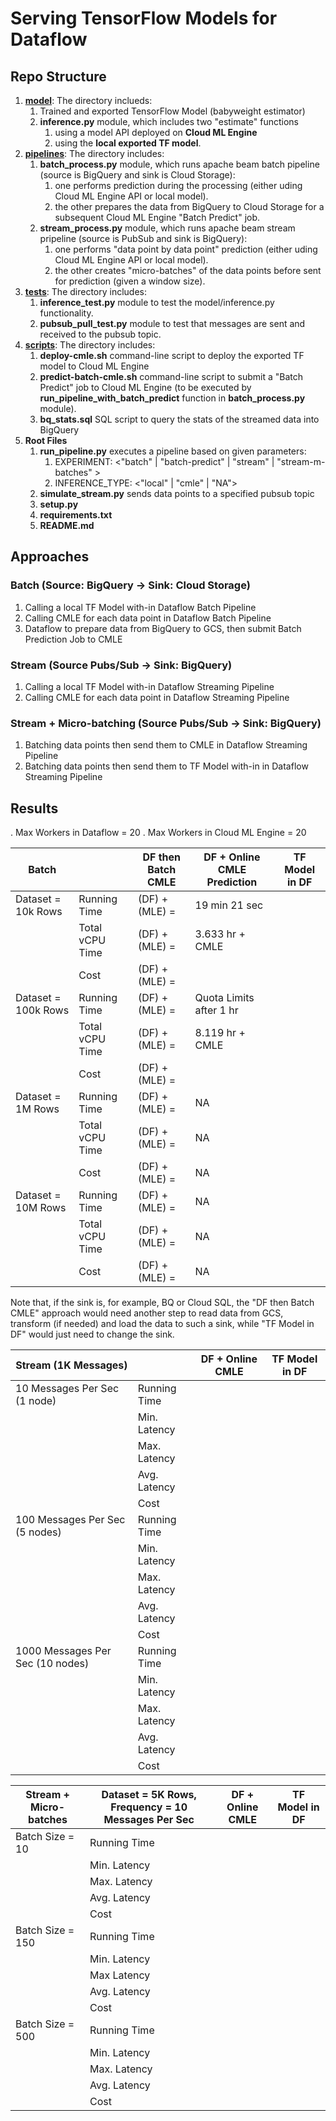 # Serving TensorFlow Models for Dataflow 


## Repo Structure

1. **[model](https://github.com/GoogleCloudPlatform/training-data-analyst/tree/master/blogs/tf_dataflow_serving/model)**: The directory inclueds:
    1. Trained and exported TensorFlow Model (babyweight estimator)
    2. **inference.py** module, which includes two "estimate" functions
        1. using a model API deployed on **Cloud ML Engine**
        2. using the **local exported TF model**.
2. **[pipelines](https://github.com/GoogleCloudPlatform/training-data-analyst/tree/master/blogs/tf_dataflow_serving/piplines)**: The directory includes:
    1. **batch_process.py** module, which runs apache beam batch pipeline (source is BigQuery and sink is Cloud Storage):
        1. one performs prediction during the processing (either uding Cloud ML Engine API or local model).
        2. the other prepares the data from BigQuery to Cloud Storage for a subsequent Cloud ML Engine "Batch Predict" job.
    2. **stream_process.py** module, which runs apache beam stream pripeline (source is PubSub and sink is BigQuery):
        1. one performs "data point by data point" prediction (either uding Cloud ML Engine API or local model).
        2. the other creates "micro-batches" of the data points before sent for prediction (given a window size).
3. **[tests](https://github.com/GoogleCloudPlatform/training-data-analyst/tree/master/blogs/tf_dataflow_serving/tests)**: The directory includes:
    1. **inference_test.py** module to test the model/inference.py functionality.
    2. **pubsub_pull_test.py** module to test that messages are sent and received to the pubsub topic.
4. **[scripts](https://github.com/GoogleCloudPlatform/training-data-analyst/tree/master/blogs/tf_dataflow_serving/scriptys)**: The directory includes:
    1. **deploy-cmle.sh** command-line script to deploy the exported TF model to Cloud ML Engine
    2. **predict-batch-cmle.sh** command-line script to submit a "Batch Predict" job to Cloud ML Engine (to be executed by **run_pipeline_with_batch_predict** function in **batch_process.py** module).
    3. **bq_stats.sql** SQL script to query the stats of the streamed data into BigQuery
5. **Root Files**
    1. **run_pipeline.py** executes a pipeline based on given parameters:
        1. EXPERIMENT: <"batch" | "batch-predict" | "stream" | "stream-m-batches" >
        2. INFERENCE_TYPE: <"local" | "cmle" | "NA">
    2. **simulate_stream.py** sends data points to a specified pubsub topic
    3. **setup.py**
    4. **requirements.txt**
    5. **README.md**
 

## Approaches

### Batch (Source: BigQuery -> Sink: Cloud Storage)
1. Calling a local TF Model with-in Dataflow Batch Pipeline
2. Calling CMLE for each data point in Dataflow Batch Pipeline
3. Dataflow to prepare data from BigQuery to GCS, then submit Batch Prediction Job to CMLE
### Stream (Source Pubs/Sub -> Sink: BigQuery)
1. Calling a local TF Model with-in Dataflow Streaming Pipeline
2. Calling CMLE for each data point in Dataflow Streaming Pipeline
### Stream + Micro-batching (Source Pubs/Sub -> Sink: BigQuery)
1. Batching data points then send them to CMLE in Dataflow Streaming Pipeline
2. Batching data points then send them to TF Model with-in in Dataflow Streaming Pipeline


## Results

 . Max Workers in Dataflow = 20 
 . Max Workers in Cloud ML Engine = 20

| Batch |                 | DF then Batch CMLE | DF + Online CMLE Prediction | TF Model in DF |
|---------------------|-----------------|--------------------|-----------------------------|----------------|
| Dataset = 10k Rows  | Running Time    |  (DF) + (MLE) =                  |      19 min 21 sec            |                |
|                     | Total vCPU Time |  (DF) + (MLE) =                 |      3.633 hr + CMLE           |                |
|                     | Cost            |  (DF) + (MLE) =                  |                               |                |
| Dataset = 100k Rows | Running Time    |  (DF) + (MLE) =                  |  Quota Limits after 1 hr      |                |
|                     | Total vCPU Time |  (DF) + (MLE) =                 |       8.119 hr + CMLE          |                |
|                     | Cost            |  (DF) + (MLE) =                  |                               |                |
| Dataset = 1M Rows   | Running Time    |  (DF) + (MLE) =                  |        NA                     |                |
|                     | Total vCPU Time |  (DF) + (MLE) =                 |        NA                      |                |
|                     | Cost            |  (DF) + (MLE) =                  |        NA                     |                |
| Dataset = 10M Rows  | Running Time    |  (DF) + (MLE) =                  |        NA                     |                |
|                     | Total vCPU Time |  (DF) + (MLE) =                  |        NA                     |                |
|                     | Cost            |  (DF) + (MLE) =                  |        NA                     |                |


Note that, if the sink is, for example, BQ or Cloud SQL, the "DF then Batch CMLE" approach would need another step 
to read data from GCS, transform (if needed) and load the data to such a sink, 
while "TF Model in DF" would just need to change the sink.

| Stream    (1K Messages)                 |              | DF + Online CMLE | TF Model in DF |
|-----------------------------------------|--------------|------------------|----------------|
|  10 Messages Per Sec      (1 node)      | Running Time |                  |                |
|                                         | Min. Latency |                  |                |
|                                         | Max. Latency |                  |                |
|                                         | Avg. Latency |                  |                |
|                                         | Cost         |                  |                |
|  100 Messages Per Sec    (5 nodes)      | Running Time |                  |                |
|                                         | Min. Latency |                  |                |
|                                         | Max. Latency |                  |                |
|                                         | Avg. Latency |                  |                |
|                                         | Cost         |                  |                |
|  1000 Messages Per Sec   (10 nodes)     | Running Time |                  |                |
|                                         | Min. Latency |                  |                |
|                                         | Max. Latency |                  |                |
|                                         | Avg. Latency |                  |                |
|                                         | Cost         |                  |                |



| Stream + Micro-batches           | Dataset = 5K Rows, Frequency = 10 Messages Per Sec | DF + Online CMLE | TF Model in DF |
|------------------|--------------------------------------|------------------|----------------|
| Batch Size = 10  | Running Time                         |                  |                |
|                  | Min. Latency                         |                  |                |
|                  | Max. Latency                         |                  |                |
|                  | Avg. Latency                         |                  |                |
|                  | Cost                                 |                  |                |
| Batch Size = 150 | Running Time                         |                  |                |
|                  | Min. Latency                         |                  |                |
|                  | Max Latency                          |                  |                |
|                  | Avg. Latency                         |                  |                |
|                  | Cost                                 |                  |                |
| Batch Size = 500 | Running Time                         |                  |                |
|                  | Min. Latency                         |                  |                |
|                  | Max. Latency                         |                  |                |
|                  | Avg. Latency                         |                  |                |
|                  | Cost                                 |                  |                |